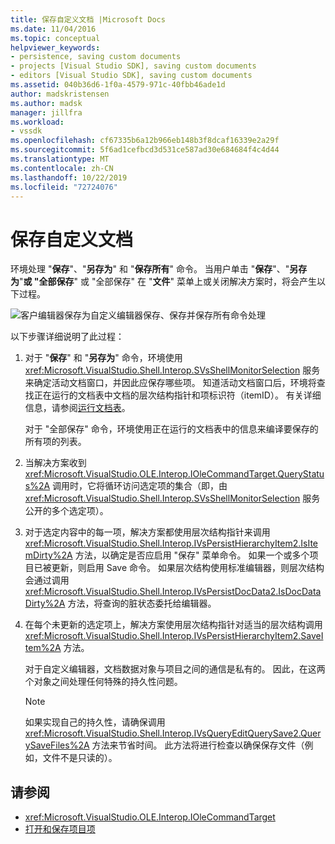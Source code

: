 ```yaml
---
title: 保存自定义文档 |Microsoft Docs
ms.date: 11/04/2016
ms.topic: conceptual
helpviewer_keywords:
- persistence, saving custom documents
- projects [Visual Studio SDK], saving custom documents
- editors [Visual Studio SDK], saving custom documents
ms.assetid: 040b36d6-1f0a-4579-971c-40fbb46ade1d
author: madskristensen
ms.author: madsk
manager: jillfra
ms.workload:
- vssdk
ms.openlocfilehash: cf67335b6a12b966eb148b3f8dcaf16339e2a29f
ms.sourcegitcommit: 5f6ad1cefbcd3d531ce587ad30e684684f4c4d44
ms.translationtype: MT
ms.contentlocale: zh-CN
ms.lasthandoff: 10/22/2019
ms.locfileid: "72724076"
---
```

# <a name="saving-a-custom-document"></a>保存自定义文档
环境处理 "**保存**"、"**另存为**" 和 "**保存所有**" 命令。 当用户单击 "**保存**"、"**另存为**"**或 "全部保存**" 或 "全部保存" 在 "**文件**" 菜单上或关闭解决方案时，将会产生以下过程。

 ![客户编辑器保存](../../extensibility/internals/media/private.gif "Private")为自定义编辑器保存、保存并保存所有命令处理

 以下步骤详细说明了此过程：

1. 对于 "**保存**" 和 "**另存为**" 命令，环境使用 <xref:Microsoft.VisualStudio.Shell.Interop.SVsShellMonitorSelection> 服务来确定活动文档窗口，并因此应保存哪些项。 知道活动文档窗口后，环境将查找正在运行的文档表中文档的层次结构指针和项标识符（itemID）。 有关详细信息，请参阅[运行文档表](../../extensibility/internals/running-document-table.md)。

     对于 "全部保存" 命令，环境使用正在运行的文档表中的信息来编译要保存的所有项的列表。

2. 当解决方案收到 <xref:Microsoft.VisualStudio.OLE.Interop.IOleCommandTarget.QueryStatus%2A> 调用时，它将循环访问选定项的集合（即，由 <xref:Microsoft.VisualStudio.Shell.Interop.SVsShellMonitorSelection> 服务公开的多个选定项）。

3. 对于选定内容中的每一项，解决方案都使用层次结构指针来调用 <xref:Microsoft.VisualStudio.Shell.Interop.IVsPersistHierarchyItem2.IsItemDirty%2A> 方法，以确定是否应启用 "保存" 菜单命令。 如果一个或多个项目已被更新，则启用 Save 命令。 如果层次结构使用标准编辑器，则层次结构会通过调用 <xref:Microsoft.VisualStudio.Shell.Interop.IVsPersistDocData2.IsDocDataDirty%2A> 方法，将查询的脏状态委托给编辑器。

4. 在每个未更新的选定项上，解决方案使用层次结构指针对适当的层次结构调用 <xref:Microsoft.VisualStudio.Shell.Interop.IVsPersistHierarchyItem2.SaveItem%2A> 方法。

     对于自定义编辑器，文档数据对象与项目之间的通信是私有的。 因此，在这两个对象之间处理任何特殊的持久性问题。

    > [!NOTE]
    > 如果实现自己的持久性，请确保调用 <xref:Microsoft.VisualStudio.Shell.Interop.IVsQueryEditQuerySave2.QuerySaveFiles%2A> 方法来节省时间。 此方法将进行检查以确保保存文件（例如，文件不是只读的）。

## <a name="see-also"></a>请参阅
- <xref:Microsoft.VisualStudio.OLE.Interop.IOleCommandTarget>
- [打开和保存项目项](../../extensibility/internals/opening-and-saving-project-items.md)